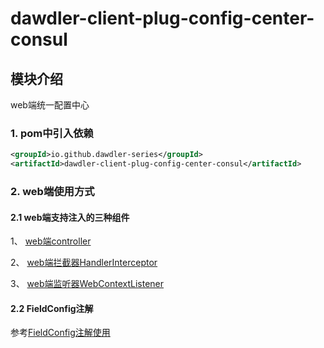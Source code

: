 # dawdler-client-plug-config-center-consul

## 模块介绍

web端统一配置中心

### 1. pom中引入依赖

```xml
<groupId>io.github.dawdler-series</groupId>
<artifactId>dawdler-client-plug-config-center-consul</artifactId>
```

### 2. web端使用方式

#### 2.1 web端支持注入的三种组件

1、 [web端controller](../../../dawdler-client-plug-web/README.md#3-controller注解)

2、 [web端拦截器HandlerInterceptor](../../../dawdler-client-plug-web/README.md#5-HandlerInterceptor-拦截器)

3、 [web端监听器WebContextListener](../../../dawdler-client-plug-web/README.md#6-webcontextlistener-监听器)

#### 2.2 FieldConfig注解

参考[FieldConfig注解使用](../../dawdler-config-center-core/README.md#1-FieldConfig注解)
